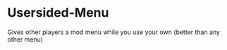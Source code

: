 # Usersided-Menu
Gives other players a mod menu while you use your own (better than any other menu)
